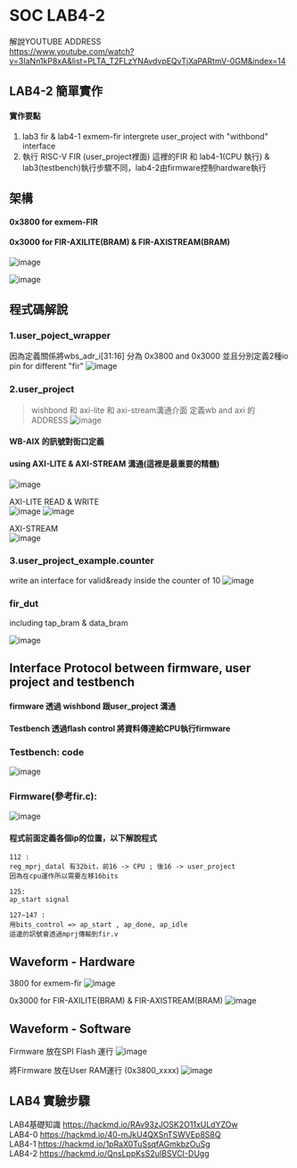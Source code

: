 # SOC LAB4-2
解說YOUTUBE ADDRESS   
https://www.youtube.com/watch?v=3IaNn1kP8xA&list=PLTA_T2FLzYNAvdvpEQvTjXaPARtmV-0GM&index=14
## LAB4-2 簡單實作
#### 實作要點
1. lab3 fir & lab4-1 exmem-fir intergrete user_project with "withbond" interface
2. 執行 RISC-V FIR (user_project裡面)
這裡的FIR 和 lab4-1(CPU 執行) & lab3(testbench)執行步驟不同，lab4-2由firmware控制hardware執行

## 架構
#### 0x3800 for exmem-FIR
#### 0x3000 for FIR-AXILITE(BRAM) & FIR-AXISTREAM(BRAM)
![image](https://hackmd.io/_uploads/H1XmFeB_T.png)

![image](https://hackmd.io/_uploads/BJjNHMhOT.png)


## 程式碼解說
### 1.user_poject_wrapper
因為定義關係將wbs_adr_i[31:16] 分為 0x3800 and 0x3000
並且分別定義2種io pin for different "fir"
![image](https://hackmd.io/_uploads/ByZdNfhda.png)

### 2.user_project  

> wishbond 和 axi-lite 和 axi-stream溝通介面
定義wb and axi 的ADDRESS
![image](https://hackmd.io/_uploads/ByNYsm3uT.png)

#### WB-AIX 的訊號對街口定義
#### using AXI-LITE & AXI-STREAM 溝通(這裡是最重要的精髓)
![image](https://hackmd.io/_uploads/BJ5Ao7hup.png)






AXI-LITE READ & WRITE  
![image](https://hackmd.io/_uploads/rkMX2mnu6.png)
![image](https://hackmd.io/_uploads/rykN3m2dp.png)

AXI-STREAM  
![image](https://hackmd.io/_uploads/HkZDnQ3dp.png)
### 3.user_project_example.counter
write an interface for valid&ready inside the counter of 10 
![image](https://hackmd.io/_uploads/H1P6nXh_T.png)
### fir_dut
including tap_bram & data_bram   

![image](https://hackmd.io/_uploads/ry5fkX3Oa.png)


## Interface Protocol between firmware, user project and testbench 
#### firmware 透過 wishbond 跟user_project 溝通
#### Testbench 透過flash control 將資料傳達給CPU執行firmware 

### Testbench: code
![image](https://hackmd.io/_uploads/Bkkfk-S_T.png)

### Firmware(參考fir.c):
![image](https://hackmd.io/_uploads/B1dSxbSOT.png)
#### 程式前面定義各個ip的位置，以下解說程式
```
112 :
reg_mprj_datal 有32bit，前16 -> CPU ; 後16 -> user_project 
因為在cpu運作所以需要左移16bits
```
```
125:
ap_start signal 
```
```
127~147 :
用bits_control => ap_start , ap_done, ap_idle
這邊的訊號會透過mprj傳輸到fir.v
```
## Waveform - Hardware
3800 for exmem-fir
![image](https://hackmd.io/_uploads/SkIItAjua.png)

0x3000 for FIR-AXILITE(BRAM) & FIR-AXISTREAM(BRAM)
![image](https://hackmd.io/_uploads/Byfwffh_a.png)

## Waveform - Software
Firmware 放在SPI Flash 運行
![image](https://hackmd.io/_uploads/rJ-jp7h_T.png)


將Firmware 放在User RAM運行 (0x3800_xxxx)
![image](https://hackmd.io/_uploads/BksP672OT.png)



## LAB4 實驗步驟
LAB4基礎知識 https://hackmd.io/RAv93zJOSK2O11xULdYZOw  
LAB4-0 https://hackmd.io/40-mJkU4QXSnTSWVEp8S8Q  
LAB4-1 https://hackmd.io/1pRaX0TuSsqfAGmkbzOuSg  
LAB4-2 https://hackmd.io/QnsLppKsS2uIBSVCI-DUgg

